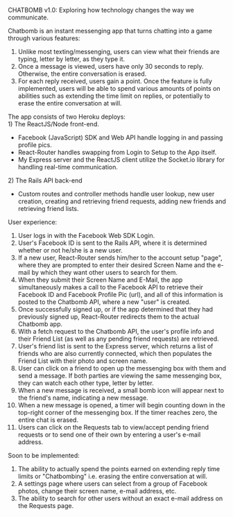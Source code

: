 CHATBOMB v1.0: Exploring how technology changes the way we communicate.

Chatbomb is an instant messenging app that turns chatting into a game through various features:
<ol>
<li>Unlike most texting/messenging, users can view what their friends are typing, letter by letter, as they type it.</li>
<li>Once a message is viewed, users have only 30 seconds to reply.  Otherwise, the entire conversation is erased.</li>
<li>For each reply received, users gain a point.  Once the feature is fully implemented, users will be able to spend
   various amounts of points on abilities such as extending the time limit on replies, or potentially to erase the
   entire conversation at will.</li>
</ol>
The app consists of two Heroku deploys:<br />
1) The ReactJS/Node front-end.
<ul>
<li>Facebook (JavaScript) SDK and Web API handle logging in and passing profile pics.</li>
<li>React-Router handles swapping from Login to Setup to the App itself.</li>
<li>My Express server and the ReactJS client utilize the Socket.io library for handling real-time communication.</li>
</ul>
2) The Rails API back-end
<ul>
<li>Custom routes and controller methods handle user lookup, new user creation, creating and retrieving friend requests, 
adding new friends and retrieving friend lists.</li>
</ul>

User experience:
<ol>
<li>User logs in with the Facebook Web SDK Login.</li>
<li>User's Facebook ID is sent to the Rails API, where it is determined whether or not he/she is a new user.</li>
<li>If a new user, React-Router sends him/her to the account setup "page", where they are prompted to enter their
   desired Screen Name and the e-mail by which they want other users to search for them.</li>
<li>When they submit their Screen Name and E-Mail, the app simultaneously makes a call to the Facebook API to retrieve
   their Facebook ID and Facebook Profile Pic (url), and all of this information is posted to the Chatbomb API,
   where a new "user" is created.</li>
<li>Once successfully signed up, or if the app determined that they had previously signed up, React-Router redirects them
   to the actual Chatbomb app.</li>
<li>With a fetch request to the Chatbomb API, the user's profile info and their Friend List (as well as any pending friend
   requests) are retrieved.</li>
<li>User's friend list is sent to the Express server, which returns a list of friends who are also currently connected, which
   then populates the Friend List with their photo and screen name.</li>
<li>User can click on a friend to open up the messenging box with them and send a message.  If both parties are viewing the
   same messenging box, they can watch each other type, letter by letter.</li>
<li>When a new message is received, a small bomb icon will appear next to the friend's name, indicating a new message.
<li>When a new message is opened, a timer will begin counting down in the top-right corner of the messenging box.  If the        timer reaches zero, the entire chat is erased.</li>
<li>Users can click on the Requests tab to view/accept pending friend requests or to send one of their own by entering a 
    user's e-mail address.</li>
</ol>   
Soon to be implemented:
<ol>
<li>The ability to actually spend the points earned on extending reply time limits or "Chatbombing" i.e. erasing the entire
conversation at will.</li>
<li>A settings page where users can select from a group of Facebook photos, change their screen name, e-mail address, etc.</li>
<li>The ability to search for other users without an exact e-mail address on the Requests page.</li>
</ol>
